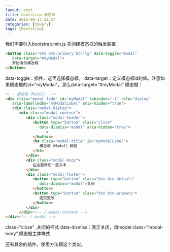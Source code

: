 ```yaml
---
layout: post
title: bootstrap 模态框
date: 2015-06-17 22:57
categories: [jQuery]
tags: [bootstrap]
---
```

我们需要引入bootstrap.min.js
先创建模态框的触发装置：


```html
<button class="btn btn-primary btn-lg" data-toggle="modal"
   data-target="#myModal">
   开始演示模态框
</button>
```

data-toggle：插件，这里选择模态框。
data-target：定义模态框id的值。注意如果模态框的id="myModal"，那么data-target="#myModal"
模态框：


```html
<!-- 模态框（Modal） -->
<div class="modal fade" id="myModal" tabindex="-1" role="dialog" 
   aria-labelledby="myModalLabel" aria-hidden="true">
   <div class="modal-dialog">
      <div class="modal-content">
         <div class="modal-header">
            <button type="button" class="close" 
               data-dismiss="modal" aria-hidden="true">
                  ×
            </button>
            <h4 class="modal-title" id="myModalLabel">
               模态框（Modal）标题
            </h4>
         </div>
         <div class="modal-body">
            在这里添加一些文本
         </div>
         <div class="modal-footer">
            <button type="button" class="btn btn-default" 
               data-dismiss="modal">关闭
            </button>
            <button type="button" class="btn btn-primary">
               提交更改
            </button>
         </div>
      </div><!-- /.modal-content -->
</div><!-- /.modal -->
```


class="close" ,关闭的样式
data-dismiss：表示关闭，值model
class="modal-body",模态框主体样式

还有其余的插件，使用方法跟这个类似。


